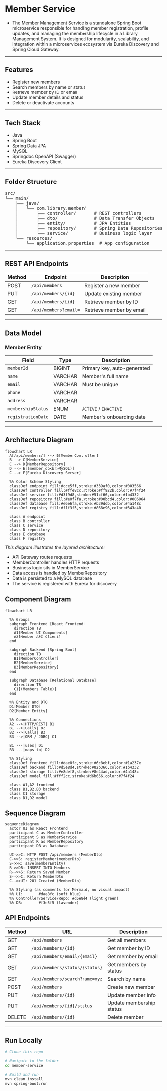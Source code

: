 #  Member Service

- The Member Management Service is a standalone Spring Boot microservice responsible for handling member registration, profile updates, and managing the membership lifecycle in a Library Management System. It is designed for modularity, scalability, and integration within a microservices ecosystem via Eureka Discovery and Spring Cloud Gateway.
---
##  Features

- Register new members
- Search members by name or status
- Retrieve member by ID or email
- Update member details and status
- Delete or deactivate accounts

---

## Tech Stack

- Java 
- Spring Boot 
- Spring Data JPA
- MySQL
- Springdoc OpenAPI (Swagger)
- Eureka Discovery Client

---
## Folder Structure
<pre>
src/
└── main/
    ├── java/
    │   └── com.library.member/
    │       ├── controller/       # REST controllers
    │       ├── dto/              # Data Transfer Objects
    │       ├── entity/           # JPA Entities
    │       ├── repository/       # Spring Data Repositories
    │       └── service/          # Business logic layer
    └── resources/
        └── application.properties  # App configuration
</pre>
---

##  REST API Endpoints

| Method | Endpoint               | Description               |
|--------|------------------------|---------------------------|
| POST   | `/api/members`         | Register a new member     |
| PUT    | `/api/members/{id}`    | Update existing member    |
| GET    | `/api/members/{id}`    | Retrieve member by ID     |
| GET    | `/api/members?email=`  | Retrieve member by email  |

---

##  Data Model

### Member Entity

| Field             | Type     | Description                  |
|-------------------|----------|------------------------------|
| `memberId`        | BIGINT   | Primary key, auto-generated  |
| `name`            | VARCHAR  | Member's full name           |
| `email`           | VARCHAR  | Must be unique               |
| `phone`           | VARCHAR  |                              |
| `address`         | VARCHAR  |                              |
| `membershipStatus`| ENUM     | `ACTIVE` / `INACTIVE`        |
| `registrationDate`| DATE     | Member's onboarding date     |

---
##  Architecture Diagram

```mermaid
flowchart LR
  A[/api/members/] --> B[MemberController]
  B --> C[MemberService]
  C --> D[MemberRepository]
  D --> E[(member_db<br>MySQL)]
  C --> F[Eureka Discovery Server]

  %% Color Scheme Styling
  classDef endpoint fill:#cce5ff,stroke:#339af0,color:#003566
  classDef controller fill:#ffe8cc,stroke:#ff922b,color:#7f4f24
  classDef service fill:#d3f9d8,stroke:#51cf66,color:#1b4332
  classDef repository fill:#e0f7fa,stroke:#00bcd4,color:#006064
  classDef database fill:#e6e6fa,stroke:#b39ddb,color:#4a148c
  classDef registry fill:#f1f3f5,stroke:#868e96,color:#343a40

  class A endpoint
  class B controller
  class C service
  class D repository
  class E database
  class F registry
```

_This diagram illustrates the layered architecture:_

- API Gateway routes requests
- MemberController handles HTTP requests
- Business logic sits in MemberService
- Data access is handled by MemberRepository
- Data is persisted to a MySQL database
- The service is registered with Eureka for discovery

## Component Diagram
```mermaid
flowchart LR

  %% Groups
  subgraph Frontend [React Frontend]
    direction TB
    A1[Member UI Components]
    A2[Member API Client]
  end

  subgraph Backend [Spring Boot]
    direction TB
    B1[MemberController]
    B2[MemberService]
    B3[MemberRepository]
  end

  subgraph Database [Relational Database]
    direction TB
    C1[(Members Table)]
  end

  %% Entity and DTO
  D1[Member DTO]
  D2[Member Entity]

  %% Connections
  A2 -->|HTTP/REST| B1
  B1 -->|Calls| B2
  B2 -->|Calls| B3
  B3 -->|ORM / JDBC| C1

  B1 ---|uses| D1
  B3 ---|maps to| D2

  %% Styling
  classDef frontend fill:#dae8fc,stroke:#6c8ebf,color:#1a237e
  classDef backend fill:#d5e8d4,stroke:#82b366,color:#1b4332
  classDef storage fill:#e8def8,stroke:#8e44ad,color:#4a148c
  classDef model fill:#fff2cc,stroke:#d6b656,color:#7f4f24

  class A1,A2 frontend
  class B1,B2,B3 backend
  class C1 storage
  class D1,D2 model
```

## Sequence  Diagram
```mermaid
sequenceDiagram
  actor UI as React Frontend
  participant C as MemberController
  participant S as MemberService
  participant R as MemberRepository
  participant DB as Database

  UI->>C: HTTP POST /api/members (MemberDto)
  C->>S: registerMember(memberDto)
  S->>R: save(memberEntity)
  R->>DB: INSERT INTO Members
  R-->>S: Return Saved Member
  S-->>C: Return MemberDto
  C-->>UI: 201 Created (MemberDto)

  %% Styling (as comments for Mermaid, no visual impact)
  %% UI:       #dae8fc (soft blue)
  %% Controller/Service/Repo: #d5e8d4 (light green)
  %% DB:       #f3e5f5 (lavender)
```

##  API Endpoints

| Method | URL                               | Description              |
|--------|------------------------------------|--------------------------|
| GET    | `/api/members`                    | Get all members          |
| GET    | `/api/members/{id}`               | Get member by ID         |
| GET    | `/api/members/email/{email}`      | Get member by email      |
| GET    | `/api/members/status/{status}`    | Get members by status    |
| GET    | `/api/members/search?name=xyz`    | Search by name           |
| POST   | `/api/members`                    | Create new member        |
| PUT    | `/api/members/{id}`               | Update member info       |
| PUT    | `/api/members/{id}/status`        | Update membership status |
| DELETE | `/api/members/{id}`               | Delete member            |

---

##  Run Locally

```bash
# Clone this repo

# Navigate to the folder
cd member-service

# Build and run
mvn clean install
mvn spring-boot:run

